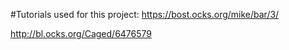 #Tutorials used for this project:
https://bost.ocks.org/mike/bar/3/

http://bl.ocks.org/Caged/6476579
